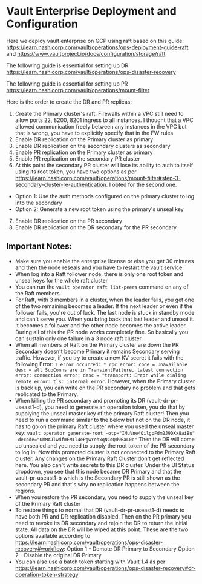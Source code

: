 # Vault Enterprise Deployment and Configuration

Here we deploy vault enterprise on GCP using raft based on this guide:
https://learn.hashicorp.com/vault/operations/ops-deployment-guide-raft
and https://www.vaultproject.io/docs/configuration/storage/raft

The following guide is essential for setting up DR
https://learn.hashicorp.com/vault/operations/ops-disaster-recovery

The following guide is essential for setting up PR
https://learn.hashicorp.com/vault/operations/mount-filter

Here is the order to create the DR and PR replicas:
1. Create the Primary cluster's raft. Firewalls within a VPC still need to allow ports 22, 8200, 8201 ingress to all instances. I thought that a VPC allowed communication freely between any instances in the VPC but that is wrong, you have to explicitly specify that in the FW rules.
2. Enable DR replication on the Primary cluster as primary
3. Enable DR replication on the secondary clusters as secondary
4. Enable PR replication on the Primary cluster as primary
5. Enable PR replication on the secondary PR cluster
6. At this point the secondary PR cluster will lose its ability to auth to itself using its root token, you have two options as per https://learn.hashicorp.com/vault/operations/mount-filter#step-3-secondary-cluster-re-authentication. I opted for the second one.
  - Option 1: Use the auth methods configured on the primary cluster to log into the secondary
  - Option 2: Generate a new root token using the primary's unseal key
7. Enable DR replication on the PR secondary
8. Enable DR replication on the DR secondary for the PR secondary

## Important Notes:
- Make sure you enable the enterprise license or else you get 30 minutes and then the node reseals and you have to restart the vault service.
- When log into a Raft follower node, there is only one root token and unseal keys for the whole raft cluster
- You can run the `vault operator raft list-peers` command on any of the Raft members.
- For Raft, with 3 members in a cluster, when the leader fails, you get one of the two remaining becomes a leader. If the next leader or even if the follower fails, you're out of luck. The last node is stuck in standby mode and can't serve you. When you bring back that last leader and unseal it. It becomes a follower and the other node becomes the active leader. During all of this the PR node works completely fine. So basically you can sustain only one failure in a 3 node raft cluster.
- When all members of Raft on the Primary cluster are down the PR Secondary doesn't become Primary it remains Secondary serving traffic. However, if you try to create a new KV secret it fails with the following Error: `1 error occurred: * rpc error: code = Unavailable desc = all SubConns are in TransientFailure, latest connection error: connection error: desc = "transport: Error while dialing remote error: tls: internal error`. However, when the Primary cluster is back up, you can write on the PR secondary no problem and that gets replicated to the Primary.
- When killing the PR secondary and promoting its DR (vault-dr-pr-useast1-d), you need to generate an operation token, you do that by supplying the unseal master key of the primary Raft cluster! Then you need to run a command similar to the below but not on the DR node, it has to go on the primary Raft cluster where you used the unseal master key: `vault operator generate-root -otp="IMuVne4QilgpFdm2J9DXx8aiBu" -decode="OmMAJlwdfmEMIl4ePgwYehxqNCoQdwBaL0c"` Then the DR will come up unsealed and you need to supply the root token of the PR secondary to log in. Now this promoted cluster is not connected to the Primary Raft cluster. Any changes on the Primary Raft Cluster don't get reflected here. You also can't write secrets to this DR cluster. Under the UI Status dropdown, you see that this node became DR Primary and that the vault-pr-useast1-b which is the Secondary PR is still shown as the secondary PR and that's why no replication happens between the regions.
- When you restore the PR secondary, you need to supply the unseal key of the Primary Raft cluster
- To restore things to normal that DR (vault-dr-pr-useast1-d) needs to have both PR and DR replication disabled. Then on the PR primary you need to revoke its DR secondary and rejoin the DR to return the initial state. All data on the DR will be wiped at this point. These are the two options available according to https://learn.hashicorp.com/vault/operations/ops-disaster-recovery#workflow:
Option 1 - Demote DR Primary to Secondary
Option 2 - Disable the original DR Primary
- You can also use a batch token starting with Vault 1.4 as per https://learn.hashicorp.com/vault/operations/ops-disaster-recovery#dr-operation-token-strategy
